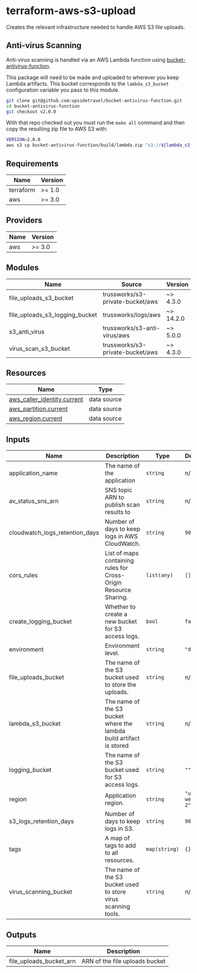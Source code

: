 
# terraform-aws-s3-upload

Creates the relevant infrastructure needed to handle AWS S3 file uploads.


## Anti-virus Scanning

Anti-virus scanning is handled via an AWS Lambda function using
[bucket-antivirus-function](https://github.com/upsidetravel/bucket-antivirus-function).

This package will need to be made and uploaded to wherever you keep Lambda artifacts. This bucket corresponds
to the `lambda_s3_bucket` configuration variable you pass to this module.


```sh
git clone git@github.com:upsidetravel/bucket-antivirus-function.git
cd bucket-antivirus-function
git checkout v2.0.0
```

With that repo checked out you must run the `make all` command and then copy the resulting zip file
to AWS S3 with:

```sh
VERSION=2.0.0
aws s3 cp bucket-antivirus-function/build/lambda.zip "s3://${lambda_s3_bucket}/anti-virus/${VERSION}/anti-virus.zip"
```

<!-- BEGIN_TF_DOCS -->
## Requirements

| Name | Version |
|------|---------|
| terraform | >= 1.0 |
| aws | >= 3.0 |

## Providers

| Name | Version |
|------|---------|
| aws | >= 3.0 |

## Modules

| Name | Source | Version |
|------|--------|---------|
| file\_uploads\_s3\_bucket | trussworks/s3-private-bucket/aws | ~> 4.3.0 |
| file\_uploads\_s3\_logging\_bucket | trussworks/logs/aws | ~> 14.2.0 |
| s3\_anti\_virus | trussworks/s3-anti-virus/aws | ~> 5.0.0 |
| virus\_scan\_s3\_bucket | trussworks/s3-private-bucket/aws | ~> 4.3.0 |

## Resources

| Name | Type |
|------|------|
| [aws_caller_identity.current](https://registry.terraform.io/providers/hashicorp/aws/latest/docs/data-sources/caller_identity) | data source |
| [aws_partition.current](https://registry.terraform.io/providers/hashicorp/aws/latest/docs/data-sources/partition) | data source |
| [aws_region.current](https://registry.terraform.io/providers/hashicorp/aws/latest/docs/data-sources/region) | data source |

## Inputs

| Name | Description | Type | Default | Required |
|------|-------------|------|---------|:--------:|
| application\_name | The name of the application | `string` | n/a | yes |
| av\_status\_sns\_arn | SNS topic ARN to publish scan results to | `string` | n/a | yes |
| cloudwatch\_logs\_retention\_days | Number of days to keep logs in AWS CloudWatch. | `string` | `90` | no |
| cors\_rules | List of maps containing rules for Cross-Origin Resource Sharing. | `list(any)` | `[]` | no |
| create\_logging\_bucket | Whether to create a new bucket for S3 access logs. | `bool` | `false` | no |
| environment | Environment level. | `string` | `"dev"` | no |
| file\_uploads\_bucket | The name of the S3 bucket used to store the uploads. | `string` | n/a | yes |
| lambda\_s3\_bucket | The name of the S3 bucket where the lambda build artifact is stored | `string` | n/a | yes |
| logging\_bucket | The name of the S3 bucket used for S3 access logs. | `string` | `""` | no |
| region | Application region. | `string` | `"us-west-2"` | no |
| s3\_logs\_retention\_days | Number of days to keep logs in S3. | `string` | `90` | no |
| tags | A map of tags to add to all resources. | `map(string)` | `{}` | no |
| virus\_scanning\_bucket | The name of the S3 bucket used to store virus scanning tools. | `string` | n/a | yes |

## Outputs

| Name | Description |
|------|-------------|
| file\_uploads\_bucket\_arn | ARN of the file uploads bucket |
<!-- END_TF_DOCS -->
